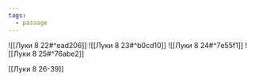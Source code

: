 ```yaml
---
tags:
  - passage
---
```


![[Луки 8 22#^ead206]]
![[Луки 8 23#^b0cd10]]
![[Луки 8 24#^7e55f1]]
![[Луки 8 25#^76abe2]]

[[Луки 8 26-39]]